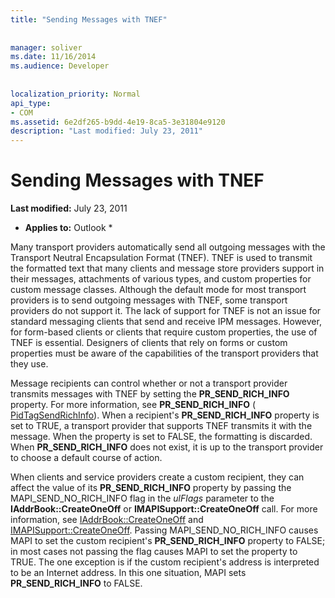 ```yaml
---
title: "Sending Messages with TNEF"
 
 
manager: soliver
ms.date: 11/16/2014
ms.audience: Developer
 
 
localization_priority: Normal
api_type:
- COM
ms.assetid: 6e2df265-b9dd-4e19-8ca5-3e31804e9120
description: "Last modified: July 23, 2011"
---
```


# Sending Messages with TNEF

 **Last modified:** July 23, 2011 
  
 * **Applies to:** Outlook * 
  
Many transport providers automatically send all outgoing messages with the Transport Neutral Encapsulation Format (TNEF). TNEF is used to transmit the formatted text that many clients and message store providers support in their messages, attachments of various types, and custom properties for custom message classes. Although the default mode for most transport providers is to send outgoing messages with TNEF, some transport providers do not support it. The lack of support for TNEF is not an issue for standard messaging clients that send and receive IPM messages. However, for form-based clients or clients that require custom properties, the use of TNEF is essential. Designers of clients that rely on forms or custom properties must be aware of the capabilities of the transport providers that they use.
  
Message recipients can control whether or not a transport provider transmits messages with TNEF by setting the **PR_SEND_RICH_INFO** property. For more information, see **PR_SEND_RICH_INFO** ( [PidTagSendRichInfo](pidtagsendrichinfo-canonical-property.md)). When a recipient's **PR_SEND_RICH_INFO** property is set to TRUE, a transport provider that supports TNEF transmits it with the message. When the property is set to FALSE, the formatting is discarded. When **PR_SEND_RICH_INFO** does not exist, it is up to the transport provider to choose a default course of action. 
  
When clients and service providers create a custom recipient, they can affect the value of its **PR_SEND_RICH_INFO** property by passing the MAPI_SEND_NO_RICH_INFO flag in the  _ulFlags_ parameter to the **IAddrBook::CreateOneOff** or **IMAPISupport::CreateOneOff** call. For more information, see [IAddrBook::CreateOneOff](iaddrbook-createoneoff.md) and [IMAPISupport::CreateOneOff](imapisupport-createoneoff.md). Passing MAPI_SEND_NO_RICH_INFO causes MAPI to set the custom recipient's **PR_SEND_RICH_INFO** property to FALSE; in most cases not passing the flag causes MAPI to set the property to TRUE. The one exception is if the custom recipient's address is interpreted to be an Internet address. In this one situation, MAPI sets **PR_SEND_RICH_INFO** to FALSE. 
  

